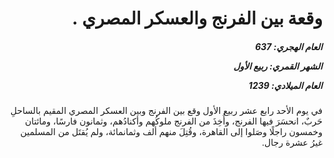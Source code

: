 <h1 dir="rtl">وقعة بين الفرنج والعسكر المصري .</h1>

<h5 dir="rtl">العام الهجري:  637

الشهر القمري: ربيع الأول

العام الميلادي: 1239</h5>

<p dir="rtl">في يوم الأحد رابع عشر ربيع الأول وقع بين الفرنج وبين العسكر المصري المقيم بالساحلِ حَربٌ، انحسَرَ فيها الفرنج، وأُخِذَ من الفرنج ملوكُهم وأكنادُهم، وثمانون فارسًا، ومائتان وخمسون راجلًا وصَلوا إلى القاهرة، وقُتِلَ منهم ألف وثمانمائة، ولم يُقتَل من المسلمين غيرُ عشرة رجال.</p></br>

